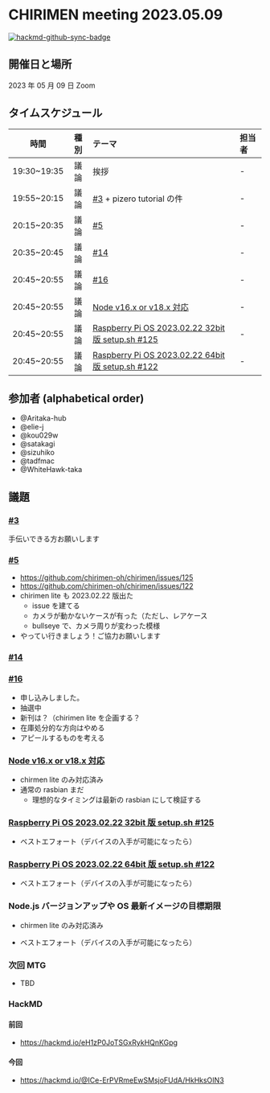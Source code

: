 # CHIRIMEN meeting 2023.05.09

[![hackmd-github-sync-badge](https://hackmd.io/-O2Gu3BbQhOz8nF-AOk4Ng/badge)](https://hackmd.io/-O2Gu3BbQhOz8nF-AOk4Ng)

## 開催日と場所

2023 年 05 月 09 日 Zoom

## タイムスケジュール

|    時間     | 種別 | テーマ                                                                                                  | 担当者 |
| :---------: | :--: | :------------------------------------------------------------------------------------------------------ | :----- |
| 19:30~19:35 | 議論 | 挨拶                                                                                                    | -      |
| 19:55~20:15 | 議論 | [#3](https://github.com/chirimen-oh/meeting/issues/3) + pizero tutorial の件                            | -      |
| 20:15~20:35 | 議論 | [#5](https://github.com/chirimen-oh/meeting/issues/5)                                                   | -      |
| 20:35~20:45 | 議論 | [#14](https://github.com/chirimen-oh/meeting/issues/14)                                                 | -      |
| 20:45~20:55 | 議論 | [#16](https://github.com/chirimen-oh/meeting/issues/16)                                                 | -      |
| 20:45~20:55 | 議論 | [Node v16.x or v18.x 対応](https://github.com/chirimen-oh/chirimen/issues/121)                          | -      |
| 20:45~20:55 | 議論 | [Raspberry Pi OS 2023.02.22 32bit 版 setup.sh #125](https://github.com/chirimen-oh/chirimen/issues/125) | -      |
| 20:45~20:55 | 議論 | [Raspberry Pi OS 2023.02.22 64bit 版 setup.sh #122](https://github.com/chirimen-oh/chirimen/issues/122) | -      |

## 参加者 (alphabetical order)

- @Aritaka-hub
- @elie-j
- @kou029w
- @satakagi
- @sizuhiko
- @tadfmac
- @WhiteHawk-taka

## 議題

### [#3](https://github.com/chirimen-oh/meeting/issues/3)

手伝いできる方お願いします

### [#5](https://github.com/chirimen-oh/meeting/issues/5)

- https://github.com/chirimen-oh/chirimen/issues/125
- https://github.com/chirimen-oh/chirimen/issues/122
- chirimen lite も 2023.02.22 版出た
  - issue を建てる
  - カメラが動かないケースが有った（ただし、レアケース
  - bullseye で、カメラ周りが変わった模様
- やってい行きましょう！ご協力お願いします

### [#14](https://github.com/chirimen-oh/meeting/issues/14)

### [#16](https://github.com/chirimen-oh/meeting/issues/16)

- 申し込みしました。
- 抽選中
- 新刊は？（chirimen lite を企画する？
- 在庫処分的な方向はやめる
- アピールするものを考える

### [Node v16.x or v18.x 対応](https://github.com/chirimen-oh/chirimen/issues/121)

- chirmen lite のみ対応済み
- 通常の rasbian まだ
  - 理想的なタイミングは最新の rasbian にして検証する

### [Raspberry Pi OS 2023.02.22 32bit 版 setup.sh #125](https://github.com/chirimen-oh/chirimen/issues/125)

- ベストエフォート（デバイスの入手が可能になったら）

### [Raspberry Pi OS 2023.02.22 64bit 版 setup.sh #122](https://github.com/chirimen-oh/chirimen/issues/122)

- ベストエフォート（デバイスの入手が可能になったら）

### Node.js バージョンアップや OS 最新イメージの目標期限

- chirmen lite のみ対応済み

* ベストエフォート（デバイスの入手が可能になったら）

### 次回 MTG

- TBD

### HackMD

#### 前回

- https://hackmd.io/eH1zP0JoTSGxRykHQnKGpg

#### 今回

- https://hackmd.io/@ICe-ErPVRmeEwSMsjoFUdA/HkHksOIN3
